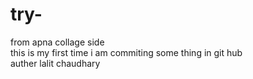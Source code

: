 # try-
from apna collage side
<br>
this is my first time i am commiting some thing in git hub
<br>
auther lalit chaudhary
